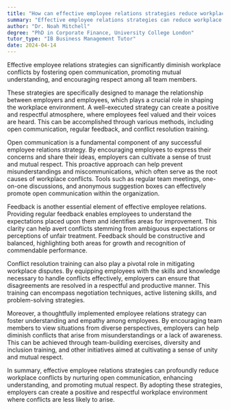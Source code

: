 ```yaml
---
title: "How can effective employee relations strategies reduce workplace conflicts?"
summary: "Effective employee relations strategies can reduce workplace conflicts by fostering open communication, promoting understanding, and encouraging mutual respect."
author: "Dr. Noah Mitchell"
degree: "PhD in Corporate Finance, University College London"
tutor_type: "IB Business Management Tutor"
date: 2024-04-14
---
```


Effective employee relations strategies can significantly diminish workplace conflicts by fostering open communication, promoting mutual understanding, and encouraging respect among all team members.

These strategies are specifically designed to manage the relationship between employers and employees, which plays a crucial role in shaping the workplace environment. A well-executed strategy can create a positive and respectful atmosphere, where employees feel valued and their voices are heard. This can be accomplished through various methods, including open communication, regular feedback, and conflict resolution training.

Open communication is a fundamental component of any successful employee relations strategy. By encouraging employees to express their concerns and share their ideas, employers can cultivate a sense of trust and mutual respect. This proactive approach can help prevent misunderstandings and miscommunications, which often serve as the root causes of workplace conflicts. Tools such as regular team meetings, one-on-one discussions, and anonymous suggestion boxes can effectively promote open communication within the organization.

Feedback is another essential element of effective employee relations. Providing regular feedback enables employees to understand the expectations placed upon them and identifies areas for improvement. This clarity can help avert conflicts stemming from ambiguous expectations or perceptions of unfair treatment. Feedback should be constructive and balanced, highlighting both areas for growth and recognition of commendable performance.

Conflict resolution training can also play a pivotal role in mitigating workplace disputes. By equipping employees with the skills and knowledge necessary to handle conflicts effectively, employers can ensure that disagreements are resolved in a respectful and productive manner. This training can encompass negotiation techniques, active listening skills, and problem-solving strategies.

Moreover, a thoughtfully implemented employee relations strategy can foster understanding and empathy among employees. By encouraging team members to view situations from diverse perspectives, employers can help diminish conflicts that arise from misunderstandings or a lack of awareness. This can be achieved through team-building exercises, diversity and inclusion training, and other initiatives aimed at cultivating a sense of unity and mutual respect.

In summary, effective employee relations strategies can profoundly reduce workplace conflicts by nurturing open communication, enhancing understanding, and promoting mutual respect. By adopting these strategies, employers can create a positive and respectful workplace environment where conflicts are less likely to arise.
    